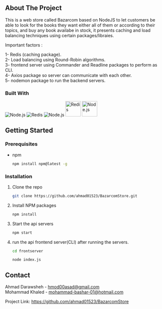 






<!-- ABOUT THE PROJECT -->
## About The Project



This is a web store called Bazarcom based on NodeJS to let customers be able to look for the books they want either all of them or according to their topics, and buy any book availabe in stock, it presents caching and load balancing techniques using certain packages/libraies. 

Important factors :

  1- Redis (caching package). <br>
  2- Load balancing using Round-Robin algorithms. <br>
  3- frontend server using Commander and Readline packages to perform as CLI. <br>
  4- Axios package so server can communicate with each other. <br>
  5- nodemon package to run the backend servers. <br>
  




### Built With



![Node.js](https://cdn.iconscout.com/icon/free/png-512/free-nodejs-226032.png?f=webp&w=256)
<i class="fa-brands fa-node-js"></i>
![Redis](https://img.icons8.com/color/48/000000/redis.png)
![Node.js](https://img.icons8.com/color/48/000000/nodejs.png)
<img src="https://img.icons8.com/color/48/000000/redis.png" alt="Redis" width="50" height="50"/>
<img src="https://img.icons8.com/color/48/000000/nodejs.png" alt="Node.js" width="50" height="50"/>

  




<!-- GETTING STARTED -->
## Getting Started



### Prerequisites

* npm
  ```sh
  npm install npm@latest -g
  ```

### Installation



1. Clone the repo
   ```sh
   git clone https://github.com/ahmad01523/BazarcomStore.git
   ```
2. Install NPM packages
   ```sh
   npm install
   ```
3. Start the api servers
   ```sh
   npm start 
   ```

4. run the api frontend server(CLI) after running the servers.
   ```sh
   cd frontserver 
   ```
    ```sh
   node index.js
   ```     





## Contact

Ahmad Darawsheh  - hmod00asad@gmail.com <br>
Mohammad Khaled  - mohammad-bashar-01@hotmail.com <br>

Project Link: https://github.com/ahmad01523/BazarcomStore










